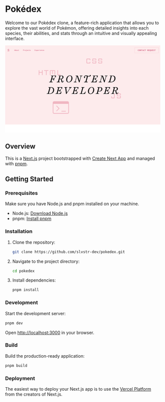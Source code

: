# Pokédex

Welcome to our Pokédex clone, a feature-rich application that allows you to explore the vast world of Pokémon, offering detailed insights into each species, their abilities, and stats through an intuitive and visually appealing interface.

![Screenshot of project](https://raw.githubusercontent.com/slvstr-dev/portfolio/master/screenshot.png)

## Overview

This is a [Next.js](https://nextjs.org/) project bootstrapped with [Create Next App](https://github.com/vercel/next.js/tree/canary/packages/create-next-app) and managed with [pnpm](https://pnpm.io/).

## Getting Started

### Prerequisites

Make sure you have Node.js and pnpm installed on your machine.

- Node.js: [Download Node.js](https://nodejs.org/)
- pnpm: [Install pnpm](https://pnpm.io/installation)

### Installation

1. Clone the repository:

   ```bash
   git clone https://github.com/slvstr-dev/pokedex.git
   ```

2. Navigate to the project directory:

   ```bash
   cd pokedex
   ```

3. Install dependencies:

   ```bash
   pnpm install
   ```

### Development

Start the development server:

```bash
pnpm dev
```

Open [http://localhost:3000](http://localhost:3000) in your browser.

### Build

Build the production-ready application:

```bash
pnpm build
```

### Deployment

The easiest way to deploy your Next.js app is to use the [Vercel Platform](https://vercel.com/new?utm_medium=default-template&filter=next.js&utm_source=create-next-app&utm_campaign=create-next-app-readme) from the creators of Next.js.
